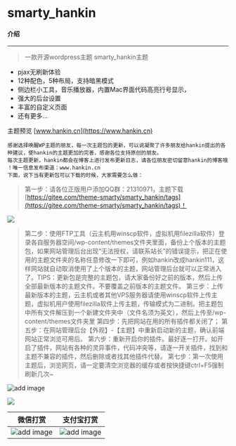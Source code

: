 # smarty_hankin

#### 介绍
------------------
> 一款开源wordpress主题 smarty_hankin主题

- pjax无刷新体验
- 12种配色，5种布局，支持暗黑模式
- 侧边栏小工具，音乐播放器，内置Mac界面代码高亮行号显示，
- 强大的后台设置
- 丰富的自定义页面
- 还有更多...

主题预览 [www.hankin.cn](https://www.hankin.cn)

```
感谢选择唤醒WP主题的朋友，每一次主题包的更新，可以说凝聚了许多朋友给hankin提出的各种建议，使hankin的主题更加的完善，感谢各位支持原创的朋友。
每次主题更新，hankin都会在博客上进行发布更新日志，请各位朋友密切留意hankin的博客哦 ！唯一信息发布渠道：www.hankin.cn
下面，说下当有更新包可以下载的时候，大家需要怎么做：

```

> 第一步：请各位正版用户添加QQ群：21310971，主题下载 [https://gitee.com/theme-smarty/smarty_hankin/tags](https://gitee.com/theme-smarty/smarty_hankin/tags)！

<img src="https://www.hankin.cn/wp-content/uploads/2019/11/QQ图片20191125090718.png"/>

> 第二步：使用FTP工具（云主机用winscp软件，虚拟机用filezilla软件）登录各自服务器空间/wp-content/themes文件夹里面，备份上个版本的主题包，如果网站管理后台出现“无法授权，请联系站长”的错误提示，把正在使用的主题文件夹的名称任意修改一下即可，例如hankin改成hankin111，这样网站就自动取消使用了上个版本的主题，网站管理后台就可以正常进入了。TIPS：更新包是完整的主题包，请大家备份好之前的版本，然后上传全部最新版本的主题文件。不要覆盖之前版本的主题文件。
> 第三步：上传最新版本的主题，云主机或者其他VPS服务器请使用winscp软件上传主题，虚拟机用户使用filezilla软件上传主题，传输模式为二进制。把主题包中所有文件解压到一个新建文件夹中（文件名须为英文），然后上传至/wp-content/themes文件夹里
> 第四步：先把网站在用的所有插件都关闭了；
> 第五步：在网站管理后台【外观】-【主题】中重新启动新的主题，确认前端网站正常浏览可用后。
> 第六步：重新开启你的插件。最好逐一打开。如开启了插件，网站有各种的灵异事件，代码冲突等，请逐一开关插件，找到和主题不兼容的插件，然后删除或者找其他插件代替。
> 第七步：第一次使用主题后，浏览网页，请一定要清空浏览器的缓存或者按快捷键ctrl+F5强制刷新几次~

![add image](https://github.com/hankin-han/smarty_hankin/blob/master/screenshot.jpg)

<img src="https://www.hankin.cn/wp-content/themes/smarty_hankin/screenshot.jpg"/>

|  微信打赏   | 支付宝打赏  |
|  ----  | ----  |
| ![add image](https://www.hankin.cn/wp-content/uploads/2019/11/Screenshot_2016-04-22-12-39-59-696_微信.png)  | ![add image](https://www.hankin.cn/wp-content/uploads/2019/11/微信图片_20191121174246.jpg) |